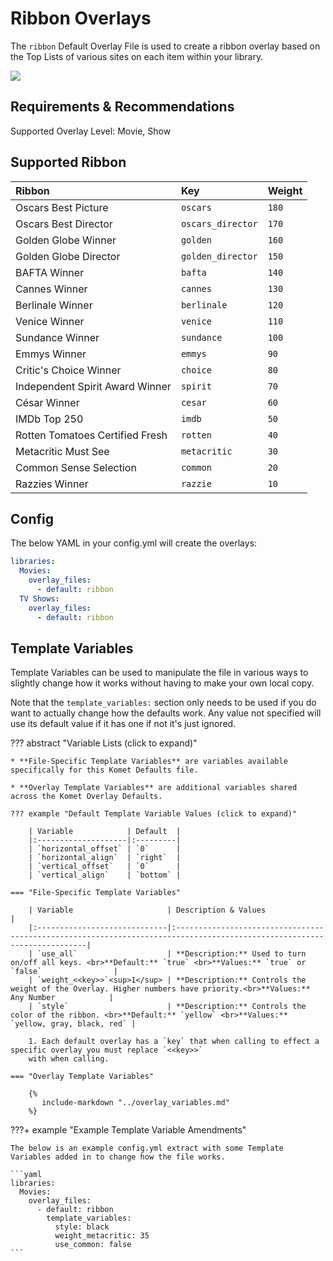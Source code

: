 # Ribbon Overlays

The `ribbon` Default Overlay File is used to create a ribbon overlay based on the Top Lists of various sites on each 
item within your library.

![](images/ribbon.png)

## Requirements & Recommendations

Supported Overlay Level: Movie, Show

## Supported Ribbon

| Ribbon                          | Key               | Weight |
|:--------------------------------|:------------------|:-------|
| Oscars Best Picture             | `oscars`          | `180`  |
| Oscars Best Director            | `oscars_director` | `170`  |
| Golden Globe Winner             | `golden`          | `160`  |
| Golden Globe Director           | `golden_director` | `150`  |
| BAFTA Winner                    | `bafta`           | `140`  |
| Cannes Winner                   | `cannes`          | `130`  |
| Berlinale Winner                | `berlinale`       | `120`  |
| Venice Winner                   | `venice`          | `110`  |
| Sundance Winner                 | `sundance`        | `100`  |
| Emmys Winner                    | `emmys`           | `90`   |
| Critic's Choice Winner          | `choice`          | `80`   |
| Independent Spirit Award Winner | `spirit`          | `70`   |
| César Winner                    | `cesar`           | `60`   |
| IMDb Top 250                    | `imdb`            | `50`   |
| Rotten Tomatoes Certified Fresh | `rotten`          | `40`   |
| Metacritic Must See             | `metacritic`      | `30`   |
| Common Sense Selection          | `common`          | `20`   |
| Razzies Winner                  | `razzie`          | `10`   |

## Config

The below YAML in your config.yml will create the overlays:

```yaml
libraries:
  Movies:
    overlay_files:
      - default: ribbon
  TV Shows:
    overlay_files:
      - default: ribbon
```

## Template Variables

Template Variables can be used to manipulate the file in various ways to slightly change how it works without having to 
make your own local copy.

Note that the `template_variables:` section only needs to be used if you do want to actually change how the defaults 
work. Any value not specified will use its default value if it has one if not it's just ignored.

??? abstract "Variable Lists (click to expand)"

    * **File-Specific Template Variables** are variables available specifically for this Komet Defaults file.

    * **Overlay Template Variables** are additional variables shared across the Komet Overlay Defaults.

    ??? example "Default Template Variable Values (click to expand)"

        | Variable            | Default  |
        |:--------------------|:---------|
        | `horizontal_offset` | `0`      |
        | `horizontal_align`  | `right`  |
        | `vertical_offset`   | `0`      |
        | `vertical_align`    | `bottom` |
        
    === "File-Specific Template Variables"

        | Variable                     | Description & Values                                                                                                    |
        |:-----------------------------|:------------------------------------------------------------------------------------------------------------------------|
        | `use_all`                    | **Description:** Used to turn on/off all keys. <br>**Default:** `true` <br>**Values:** `true` or `false`                |
        | `weight_<<key>>`<sup>1</sup> | **Description:** Controls the weight of the Overlay. Higher numbers have priority.<br>**Values:** Any Number            |
        | `style`                      | **Description:** Controls the color of the ribbon. <br>**Default:** `yellow` <br>**Values:** `yellow, gray, black, red` |

        1. Each default overlay has a `key` that when calling to effect a specific overlay you must replace `<<key>>` 
        with when calling.

    === "Overlay Template Variables"

        {%
           include-markdown "../overlay_variables.md"
        %}
    
???+ example "Example Template Variable Amendments"

    The below is an example config.yml extract with some Template Variables added in to change how the file works.
    
    ```yaml
    libraries:
      Movies:
        overlay_files:
          - default: ribbon
            template_variables:
              style: black
              weight_metacritic: 35
              use_common: false
    ```
